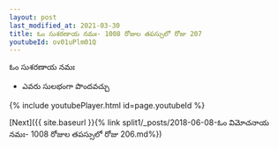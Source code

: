 ```yaml
---
layout: post
last_modified_at: 2021-03-30
title: ఓం సుశరణాయ నమః- 1008 రోజుల తపస్సులో రోజు 207
youtubeId: ov01uPlm01Q
---
```

 
 
 ఓం సుశరణాయ నమః  
 
 -  ఎవరు సులభంగా పొందవచ్చు 
 
  
 
  
 
 
 
 
 
 


{% include youtubePlayer.html id=page.youtubeId %}
 
[Next]({{ site.baseurl }}{% link  split1/_posts/2018-06-08-ఓం విమోచనాయ నమః- 1008 రోజుల తపస్సులో రోజు 206.md%})
 
